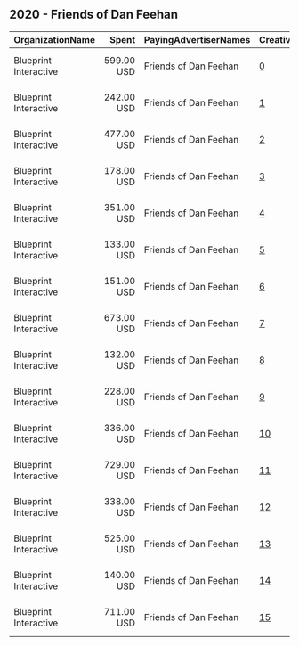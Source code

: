 ## 2020 - Friends of Dan Feehan 
|OrganizationName|Spent|PayingAdvertiserNames|CreativeUrls|Impressions|Genders|AgeBrackets|CountryCodes|BillingAddresses|CandidateBallotInformation|
|:---|---:|:---|:---|---:|:---|:---|:---|:---|:---|
|Blueprint Interactive|599.00 USD|Friends of Dan Feehan|[0](https://www.snap.com/political-ads/asset/8d8bdbbfd0970d915daae34e9a219d076b6eaeaba090921d282542ebe96a4824?mediaType=mp4)|269,772||18-34|united states|"1730 Rhode Island Ave NW Suite 1014,Washington,20036,US"|Dan Feehan|
|Blueprint Interactive|242.00 USD|Friends of Dan Feehan|[1](https://www.snap.com/political-ads/asset/15c69b03ba25af69c8524c63bc5d49c9b164458fa53dfcba4dd2e94392285697?mediaType=mp4)|105,403||18-34|united states|"1730 Rhode Island Ave NW Suite 1014,Washington,20036,US"|Dan Feehan|
|Blueprint Interactive|477.00 USD|Friends of Dan Feehan|[2](https://www.snap.com/political-ads/asset/34d682c885a1be8b84cc2a61e87ae0f3c2ef1f33cddbdd8e035b6b06d7113a76?mediaType=mp4)|221,237||18-34|united states|"1730 Rhode Island Ave NW Suite 1014,Washington,20036,US"|Dan Feehan|
|Blueprint Interactive|178.00 USD|Friends of Dan Feehan|[3](https://www.snap.com/political-ads/asset/ba74a4d852f7f5b0e6ffe874d7f3236ff0f5391522b97ba4e5b6e2c79ee66550?mediaType=mp4)|75,354||18-34|united states|"1730 Rhode Island Ave NW Suite 1014,Washington,20036,US"|Dan Feehan|
|Blueprint Interactive|351.00 USD|Friends of Dan Feehan|[4](https://www.snap.com/political-ads/asset/803ec869914ee87ae976735bbcf103319fee4718ffee578ec4e556f266d01640?mediaType=mp4)|153,870||18-34|united states|"1730 Rhode Island Ave NW Suite 1014,Washington,20036,US"|Dan Feehan|
|Blueprint Interactive|133.00 USD|Friends of Dan Feehan|[5](https://www.snap.com/political-ads/asset/9f02a88ce361b66c83e5f1916629a000e7997f09362190cb94381c0cdc4af03c?mediaType=mp4)|59,139||18-34|united states|"1730 Rhode Island Ave NW Suite 1014,Washington,20036,US"|Dan Feehan|
|Blueprint Interactive|151.00 USD|Friends of Dan Feehan|[6](https://www.snap.com/political-ads/asset/0c53066a0708ff11b0b79d1a305d5ad5b2cb6820dc74e2387fee152be2f87eb0?mediaType=mp4)|67,000||18-34|united states|"1730 Rhode Island Ave NW Suite 1014,Washington,20036,US"|Dan Feehan|
|Blueprint Interactive|673.00 USD|Friends of Dan Feehan|[7](https://www.snap.com/political-ads/asset/8c9cb9e63f037fbb9224339f3144ead9ae3797749fcfc85df93e5e3eab22fd06?mediaType=mp4)|304,144||18-34|united states|"1730 Rhode Island Ave NW Suite 1014,Washington,20036,US"|Dan Feehan|
|Blueprint Interactive|132.00 USD|Friends of Dan Feehan|[8](https://www.snap.com/political-ads/asset/662a251a82be39550f9b1567be92bb164be8698812ac4085a3aae96571b13fe4?mediaType=mp4)|57,749||18-34|united states|"1730 Rhode Island Ave NW Suite 1014,Washington,20036,US"|Dan Feehan|
|Blueprint Interactive|228.00 USD|Friends of Dan Feehan|[9](https://www.snap.com/political-ads/asset/03b4d8ab3303e1db7b0441459178f629ab182c1e65d63206db2530e7adca92e6?mediaType=mp4)|99,125||18-34|united states|"1730 Rhode Island Ave NW Suite 1014,Washington,20036,US"|Dan Feehan|
|Blueprint Interactive|336.00 USD|Friends of Dan Feehan|[10](https://www.snap.com/political-ads/asset/87c114f489d621461f7bfbfbcc10ab6f186163aae318d6b6c51bd61954dedfca?mediaType=mp4)|147,111||18-34|united states|"1730 Rhode Island Ave NW Suite 1014,Washington,20036,US"|Dan Feehan|
|Blueprint Interactive|729.00 USD|Friends of Dan Feehan|[11](https://www.snap.com/political-ads/asset/eeae20c199631e7eed0703571ad21a6ab158779f25ac886ba78fd7c8fef0b9d6?mediaType=mp4)|318,117||18-34|united states|"1730 Rhode Island Ave NW Suite 1014,Washington,20036,US"|Dan Feehan|
|Blueprint Interactive|338.00 USD|Friends of Dan Feehan|[12](https://www.snap.com/political-ads/asset/b8dcb653bdef444b31b6729d28f7eb5384a3594fc8960b55c2f68301c25495c5?mediaType=mp4)|148,175||18-34|united states|"1730 Rhode Island Ave NW Suite 1014,Washington,20036,US"|Dan Feehan|
|Blueprint Interactive|525.00 USD|Friends of Dan Feehan|[13](https://www.snap.com/political-ads/asset/58db24f8cefb58c7a224e7e05065b206a4fb2e155d26fa7d7e599ef97d1565ff?mediaType=mp4)|228,904||18-34|united states|"1730 Rhode Island Ave NW Suite 1014,Washington,20036,US"|Dan Feehan|
|Blueprint Interactive|140.00 USD|Friends of Dan Feehan|[14](https://www.snap.com/political-ads/asset/82dc56552daeb00e8d194221eda289a8036afc8cb4c2eceec2338f0059126d2f?mediaType=mp4)|61,078||18-34|united states|"1730 Rhode Island Ave NW Suite 1014,Washington,20036,US"|Dan Feehan|
|Blueprint Interactive|711.00 USD|Friends of Dan Feehan|[15](https://www.snap.com/political-ads/asset/fff00846d8462c39aec48f8b4dee826e0477f86a18294be447b1c351095f4c3f?mediaType=mp4)|309,988||18-34|united states|"1730 Rhode Island Ave NW Suite 1014,Washington,20036,US"|Dan Feehan|
